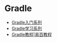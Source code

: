# Gradle

- [Gradle入门系列](http://blog.jobbole.com/71999/)
- [Gradle学习系列](http://www.cnblogs.com/CloudTeng/p/3417762.html)
- [Gradle教程|易百教程](http://www.yiibai.com/gradle/)